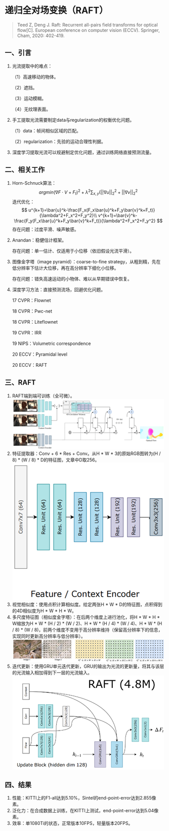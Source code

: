 # 递归全对场变换（RAFT）

> Teed Z, Deng J. Raft: Recurrent all-pairs field transforms for optical flow[C]. European conference on computer vision (ECCV). Springer, Cham, 2020: 402-419.

## 一、引言

1. 光流提取中的难点：

   （1）高速移动的物体。

   （2）遮挡。

   （3）运动模糊。

   （4）无纹理表面。

2. 手工提取光流需要制定data与regularization的权衡优化问题。

   （1）data：帧间相似区域的匹配。

   （2）regularization：先验的运动合理性判据。

3. 深度学习提取光流可以规避制定优化问题，通过训练网络直接预测流量。

## 二、相关工作

1. Horn-Schnuck算法：
   $$
   argmin(\nabla F\cdot V+F_t)^2+\lambda^2\sum_{x,y}(||\nabla u||_2^2+||\nabla v||_2^2
   $$
   迭代优化：
   $$
   u^{k+1}=\bar{u}^k-\frac{F_x(F_x\bar{u}^k+F_y\bar{v}^k+F_t)}{\lambda^2+F_x^2+F_y^2}\\
   v^{k+1}=\bar{v}^k-\frac{F_y(F_x\bar{u}^k+F_y\bar{v}^k+F_t)}{\lambda^2+F_x^2+F_y^2}
   $$
   存在问题：过度平滑、噪声敏感。

2. Anandan：稳健估计框架。

   存在问题：单一估计、仅适用于小位移（依旧假设光流平滑）。

3. 图像金字塔（image pyramid）：coarse-to-fine strategy，从粗到精，先在低分辨率下估计大位移，再在高分辨率下细化小位移。

   存在问题：错失高速运动的小物体、难以从早期错误中恢复。

4. 深度学习方法：直接预测流场，回避优化问题。

   17 CVPR：Flownet

   18 CVPR：Pwc-net

   18 CVPR：Liteflownet

   19 CVPR：IRR

   19 NIPS：Volumetric correspondence

   20 ECCV：Pyramidal level

   20 ECCV：RAFT

## 三、RAFT

1. RAFT端到端可训练（全可微）。
![32](images/32.png)
2. 特征提取器：Conv + 6 \* Res + Conv。从H \* W \* 3的原始RGB图转为(H / 8) \* (W / 8) \* D的特征图，文章中D取256。
![33](images/33.png)
3. 视觉相似度：使用点积计算相似度。给定两张H \* W \* D的特征图，点积得到的4D相似度为H \* W \* H \* W。
4. 多尺度特征图（相似度金字塔）：在后两个维度上进行池化，将H \* W \* H \* W缩放为H \* W \* (H / 2) \* (W / 2)、H \* W \* (H / 4) \* (W / 4)、H \* W \* (H / 8) \* (W / 8)，前两个维度不变用于高分辨率维持（保留高分辨率下的信息，实现同时更新高分辨率与低分辨率）。
![34](images/34.png)
5. 迭代更新：使用GRU单元迭代更新，GRU的输出为光流的更新量，将其与该层的光流输入相加得到下一层的光流输入。
![35](images/35.png)

## 四、结果

1. 性能：KITTI上的F1-all达到5.10%，Sintel的end-point-error达到2.855像素。
2. 泛化力：在合成数据上训练，在KITTI上测试，end-point-error达到5.04像素。
3. 效率：单1080Ti的状态，正常版本10FPS，轻量版本20FPS。